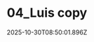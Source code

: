 ---
title: "04_Luis copy"
description: ""
image: "/uploads/photos/0019-04_Luis_copy.webp"
display: "/uploads/photos/0019-04_Luis_copy-display.webp"
thumbnail: "/uploads/photos/0019-04_Luis_copy-thumb.webp"
width: 6000
height: 4000
featured: false
date: 2025-10-30T08:50:01.896Z
order: 0
---